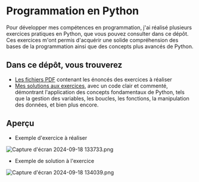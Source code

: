 # Programmation en Python
Pour développer mes compétences en programmation, j'ai réalisé plusieurs exercices pratiques en Python, que vous pouvez consulter dans ce dépôt.
Ces exercices m'ont permis d'acquérir une solide compréhension des bases de la programmation ainsi que des concepts plus avancés de Python.


## Dans ce dépôt, vous trouverez 

* [Les fichiers PDF](https://github.com/imedadjelia/Python_Algorithmie/tree/main/Exercices%20%C3%A0%20r%C3%A9aliser%20PDF) contenant les énoncés des exercices à réaliser
* [Mes solutions aux exercices](https://github.com/imedadjelia/Python_Algorithmie/tree/main/R%C3%A9alisation%20exercices%20python), avec un code clair et commenté, démontrant l'application des concepts fondamentaux de Python, tels que la gestion des variables, les boucles, les fonctions, la manipulation des données, et bien plus encore.

## Aperçu
* Exemple d'exercice à réaliser
  
![Capture d'écran 2024-09-18 133733.png](https://github.com/imedadjelia/Python_Algorithmie/blob/main/captures%20d'%C3%A9cran/Capture%20d'%C3%A9cran%202024-09-18%20133733.png)


* Exemple de solution à l'exercice

![Capture d'écran 2024-09-18 134039.png](https://github.com/imedadjelia/Python_Algorithmie/blob/main/captures%20d'%C3%A9cran/Capture%20d'%C3%A9cran%202024-09-18%20134039.png)


